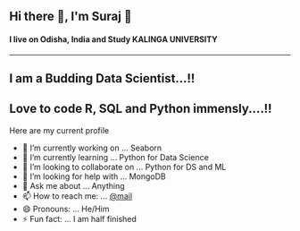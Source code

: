 ## Hi there 👋, I'm Suraj 🤵
#### I live on Odisha, India and Study <b>KALINGA UNIVERSITY</B>
-------------------------------------------------------------------------------------------------------
## I am a Budding Data Scientist...!!
## Love to code R, SQL and Python immensly....!!

Here are my current profile

- 🔭 I’m currently working on ... Seaborn 
- 🌱 I’m currently learning ... Python for Data Science 
- 👯 I’m looking to collaborate on ... Python for DS and ML
- 🤔 I’m looking for help with ... MongoDB
- 💬 Ask me about ... Anything
- 📫 How to reach me: ... [@mail](mr.surajviswakarma@gmail.com)
- 😄 Pronouns: ... He/Him
- ⚡ Fun fact: ... I am half finished

